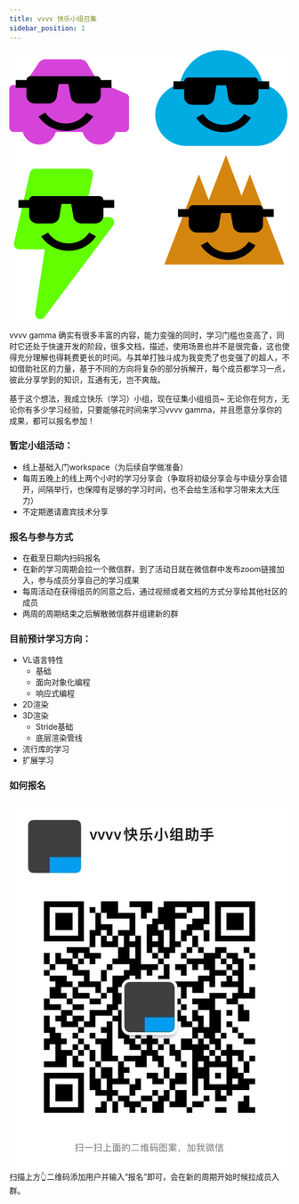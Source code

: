 ```yaml
---
title: vvvv 快乐小组召集
sidebar_position: 1
---
```


![logo](./img/poster.svg)

vvvv gamma 确实有很多丰富的内容，能力变强的同时，学习门槛也变高了，同时它还处于快速开发的阶段，很多文档，描述，使用场景也并不是很完备，这也使得充分理解也得耗费更长的时间。与其单打独斗成为我变秃了也变强了的超人，不如借助社区的力量，基于不同的方向将复杂的部分拆解开，每个成员都学习一点，彼此分享学到的知识，互通有无，岂不爽哉。

基于这个想法，我成立快乐（学习）小组，现在征集小组组员~ 无论你在何方，无论你有多少学习经验，只要能够花时间来学习vvvv gamma，并且愿意分享你的成果，都可以报名参加！

### 暂定小组活动：

- 线上基础入门workspace（为后续自学做准备）
- 每周五晚上的线上两个小时的学习分享会（争取将初级分享会与中级分享会错开，间隔举行，也保障有足够的学习时间，也不会给生活和学习带来太大压力）
- 不定期邀请嘉宾技术分享

### 报名与参与方式

- 在截至日期内扫码报名
- 在新的学习周期会拉一个微信群，到了活动日就在微信群中发布zoom链接加入，参与成员分享自己的学习成果
- 每周活动在获得组员的同意之后，通过视频或者文档的方式分享给其他社区的成员
- 两周的周期结束之后解散微信群并组建新的群

### 目前预计学习方向：

- VL语言特性
    - 基础
    - 面向对象化编程
    - 响应式编程
- 2D渲染
- 3D渲染
    - Stride基础
    - 底层渲染管线
- 流行库的学习
- 扩展学习

### 如何报名

![](./img/joinCode.jpg)
扫描上方👆二维码添加用户并输入“报名”即可，会在新的周期开始时候拉成员入群。

